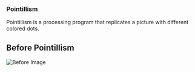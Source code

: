 ### Pointillism

Pointillism is a processing program that replicates a picture with different colored dots.

## Before Pointillism

![Before Image](https://s3-us-west-2.amazonaws.com/droplr.storage/files/acc_86338/w3bF?AWSAccessKeyId=AKIAJSVQN3Z4K7MT5U2A&Expires=1386874436&Signature=55SAGApTBAhEWDtguG4uFk0h6Gc%3D&response-content-disposition=inline%3B%20filename%3DScreen%2520Shot%25202013-12-12%2520at%252012.53.45%2520PM.png%3B%20filename%2A%3DUTF-8%2527%2527Screen%2520Shot%25202013-12-12%2520at%252012.53.45%2520PM.png "Before Image")